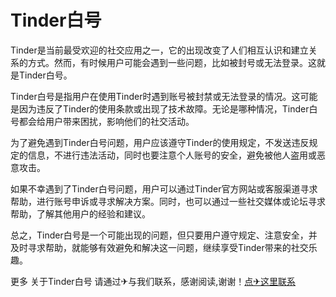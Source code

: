 # Tinder白号

Tinder是当前最受欢迎的社交应用之一，它的出现改变了人们相互认识和建立关系的方式。然而，有时候用户可能会遇到一些问题，比如被封号或无法登录。这就是Tinder白号。

Tinder白号是指用户在使用Tinder时遇到账号被封禁或无法登录的情况。这可能是因为违反了Tinder的使用条款或出现了技术故障。无论是哪种情况，Tinder白号都会给用户带来困扰，影响他们的社交活动。

为了避免遇到Tinder白号问题，用户应该遵守Tinder的使用规定，不发送违反规定的信息，不进行违法活动，同时也要注意个人账号的安全，避免被他人盗用或恶意攻击。

如果不幸遇到了Tinder白号问题，用户可以通过Tinder官方网站或客服渠道寻求帮助，进行账号申诉或寻求解决方案。同时，也可以通过一些社交媒体或论坛寻求帮助，了解其他用户的经验和建议。

总之，Tinder白号是一个可能出现的问题，但只要用户遵守规定、注意安全，并及时寻求帮助，就能够有效避免和解决这一问题，继续享受Tinder带来的社交乐趣。

更多 关于Tinder白号 请通过✈与我们联系，感谢阅读,谢谢！[点✈这里联系](https://sms.k02.cc)